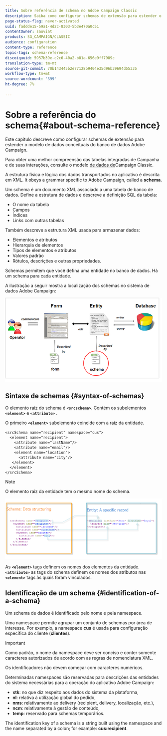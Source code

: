 ```yaml
---
title: Sobre referência de schema no Adobe Campaign Classic
description: Saiba como configurar schemas de extensão para estender o modelo de dados conceituais do banco de dados Adobe Campaign Classic.
page-status-flag: never-activated
uuid: faddde15-59a1-4d2c-8303-5b3e470a0c51
contentOwner: sauviat
products: SG_CAMPAIGN/CLASSIC
audience: configuration
content-type: reference
topic-tags: schema-reference
discoiquuid: 5957b39e-c2c6-40a2-b81a-656e9ff7989c
translation-type: tm+mt
source-git-commit: 70b143445b2e77128b9404e35d96b39694d55335
workflow-type: tm+mt
source-wordcount: '399'
ht-degree: 7%

---
```



# Sobre a referência do schema{#about-schema-reference}

Este capítulo descreve como configurar schemas de extensão para estender o modelo de dados conceituais do banco de dados Adobe Campaign.

Para obter uma melhor compreensão das tabelas integradas de Campanha e de suas interações, consulte o modelo [de dados de](https://helpx.adobe.com/br/campaign/kb/acc-datamodel.html)Campaign Classic.

A estrutura física e lógica dos dados transportados no aplicativo é descrita em XML. It obeys a grammar specific to Adobe Campaign, called a **schema**.

Um schema é um documento XML associado a uma tabela de banco de dados. Define a estrutura de dados e descreve a definição SQL da tabela:

* O nome da tabela
* Campos
* Índices
* Links com outras tabelas

Também descreve a estrutura XML usada para armazenar dados:

* Elementos e atributos
* Hierarquia de elementos
* Tipos de elementos e atributos
* Valores padrão
* Rótulos, descrições e outras propriedades.

Schemas permitem que você defina uma entidade no banco de dados. Há um schema para cada entidade.

A ilustração a seguir mostra a localização dos schemas no sistema de dados Adobe Campaign:

![](assets/reference_schema_intro.png)

## Sintaxe de schemas {#syntax-of-schemas}

O elemento raiz do schema é **`<srcschema>`**. Contém os subelementos **`<element>`** e **`<attribute>`** .

O primeiro **`<element>`** subelemento coincide com a raiz da entidade.

```
<srcSchema name="recipient" namespace="cus">
  <element name="recipient">  
    <attribute name="lastName"/>
    <attribute name="email"/>
    <element name="location">
      <attribute name="city"/>
   </element>
  </element>
</srcSchema>
```

>[!NOTE]
>
>O elemento raiz da entidade tem o mesmo nome do schema.

![](assets/s_ncs_configuration_schema_and_entity.png)

As **`<element>`** tags definem os nomes dos elementos da entidade. **`<attribute>`** as tags do schema definem os nomes dos atributos nas **`<element>`** tags às quais foram vinculados.

## Identificação de um schema {#identification-of-a-schema}

Um schema de dados é identificado pelo nome e pela namespace.

Uma namespace permite agrupar um conjunto de schemas por área de interesse. Por exemplo, a namespace **cus** é usada para configuração específica do cliente (**clientes**).

>[!IMPORTANT]
>
>Como padrão, o nome da namespace deve ser conciso e conter somente caracteres autorizados de acordo com as regras de nomenclatura XML.
>
>Os identificadores não devem começar com caracteres numéricos.

Determinadas namespaces são reservadas para descrições das entidades do sistema necessárias para a operação do aplicativo Adobe Campaign:

* **xtk**: no que diz respeito aos dados do sistema da plataforma,
* **nl**: relativa à utilização global do pedido,
* **nms**: relativamente ao delivery (recipient, delivery, localização, etc.),
* **ncm**: relativamente à gestão de conteúdo,
* **temp**: reservado para schemas temporários.

The identification key of a schema is a string built using the namespace and the name separated by a colon; for example: **cus:recipient**.
